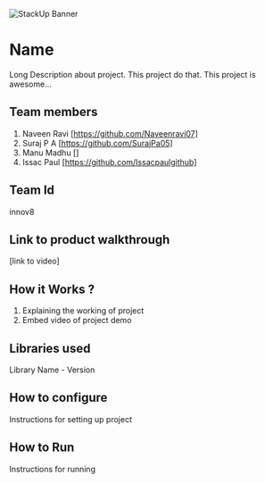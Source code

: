 ![StackUp Banner]([https://tinkerhub.frappe.cloud/files/stackup%20banner.jpeg])
# Name 
Long Description about project. This project do that. This project is awesome...
## Team members
1. Naveen Ravi [https://github.com/Naveenravi07]
2. Suraj P A [https://github.com/SurajPa05]
3. Manu Madhu []
4. Issac Paul [https://github.com/Issacpaulgithub]
## Team Id
innov8
## Link to product walkthrough
[link to video]
## How it Works ?
1. Explaining the working of project
2. Embed video of project demo
## Libraries used
Library Name - Version
## How to configure
Instructions for setting up project
## How to Run
Instructions for running
